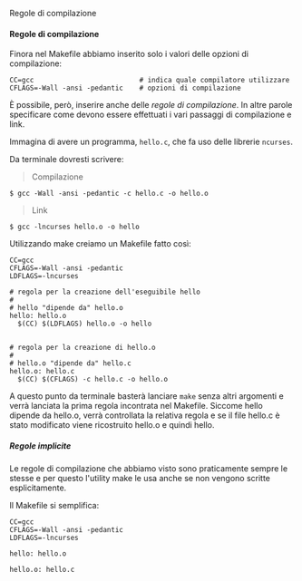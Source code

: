 Regole di compilazione

#### Regole di compilazione

Finora nel Makefile abbiamo inserito solo i valori delle opzioni di compilazione:

```
CC=gcc                          # indica quale compilatore utilizzare
CFLAGS=-Wall -ansi -pedantic    # opzioni di compilazione
```

&Egrave; possibile, però, inserire anche delle *regole di compilazione*.
In altre parole specificare come devono essere effettuati i vari passaggi
di compilazione e link.

Immagina di avere un programma, `hello.c`, che fa uso delle librerie `ncurses`.

Da terminale dovresti scrivere:

> Compilazione

```
$ gcc -Wall -ansi -pedantic -c hello.c -o hello.o
```

> Link

```
$ gcc -lncurses hello.o -o hello
```

Utilizzando make creiamo un Makefile fatto così:

```
CC=gcc
CFLAGS=-Wall -ansi -pedantic
LDFLAGS=-lncurses

# regola per la creazione dell'eseguibile hello
#
# hello "dipende da" hello.o
hello: hello.o
  $(CC) $(LDFLAGS) hello.o -o hello


# regola per la creazione di hello.o
#
# hello.o "dipende da" hello.c
hello.o: hello.c
  $(CC) $(CFLAGS) -c hello.c -o hello.o
```

A questo punto da terminale basterà lanciare `make` senza altri argomenti
e verrà lanciata la prima regola incontrata nel Makefile.
Siccome hello dipende da hello.o, verrà controllata la relativa regola e se
il file hello.c è stato modificato viene ricostruito hello.o e quindi hello.

##### Regole implicite

Le regole di compilazione che abbiamo visto sono praticamente sempre le stesse
e per questo l'utility make le usa anche se non vengono scritte esplicitamente.

Il Makefile si semplifica:

```
CC=gcc
CFLAGS=-Wall -ansi -pedantic
LDFLAGS=-lncurses

hello: hello.o

hello.o: hello.c
```
